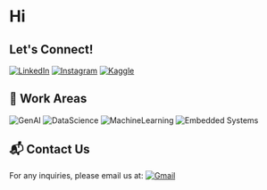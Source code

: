 # Hi 

## Let's Connect!


[![LinkedIn](https://img.shields.io/badge/LinkedIn-blue?style=for-the-badge&logo=linkedin)](https://linkedin.com/in/hasan-budak-741343225)
[![Instagram](https://img.shields.io/badge/Instagram-purple?style=for-the-badge&logo=instagram)](https://instagram.com)
[![Kaggle](https://img.shields.io/badge/Kaggle-blue?style=for-the-badge&logo=kaggle)](https://kaggle.com/hasanbudak)

## 🤖 Work Areas
![GenAI](https://img.shields.io/badge/GenAI-blue?style=for-the-badge)
![DataScience](https://img.shields.io/badge/DataScience-yellow?style=for-the-badge)
![MachineLearning](https://img.shields.io/badge/MachineLearning-orange?style=for-the-badge)
![Embedded Systems](https://img.shields.io/badge/GenAI-blue?style=for-the-badge)


## 📬 Contact Us
For any inquiries, please email us at: [![Gmail](https://img.shields.io/badge/Gmail-blue?style=for-the-badge&logo=gmail)](mailto:07budak70@gmail.com)
